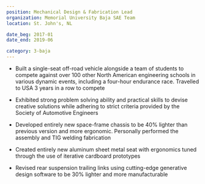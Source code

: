 ```yaml
---
position: Mechanical Design & Fabrication Lead
organization: Memorial University Baja SAE Team
location: St. John's, NL

date_beg: 2017-01
date_end: 2019-06

category: 3-baja
---
```


- Built a single-seat off-road vehicle alongside a team of students to compete against over 100 other North American engineering schools in various dynamic events, including a four-hour endurance race. Travelled to USA 3 years in a row to compete

- Exhibited strong problem solving ability and practical skills to devise creative solutions while adhering to strict criteria provided by the Society of Automotive Engineers

- Developed entirely new space-frame chassis to be 40% lighter than previous version and more ergonomic. Personally performed the assembly and TIG welding fabrication

- Created entirely new aluminum sheet metal seat with ergonomics tuned through the use of iterative cardboard prototypes

- Revised rear suspension trailing links using cutting-edge generative design software to be 30% lighter and more manufacturable
